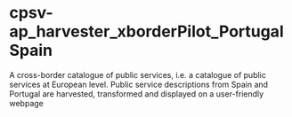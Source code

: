 # cpsv-ap_harvester_xborderPilot_PortugalSpain
A cross-border catalogue of public services, i.e. a catalogue of public services at European level. Public service descriptions from Spain and Portugal are harvested, transformed and displayed on a user-friendly webpage
